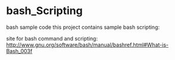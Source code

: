 # bash_Scripting
bash sample code
this project contains sample bash scripting: 

site for bash command and scripting:
http://www.gnu.org/software/bash/manual/bashref.html#What-is-Bash_003f
